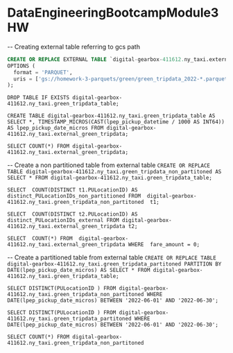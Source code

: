 # DataEngineeringBootcampModule3HW


-- Creating external table referring to gcs path
```sql
CREATE OR REPLACE EXTERNAL TABLE `digital-gearbox-411612.ny_taxi.external_green_tripdata`
OPTIONS (
  format = 'PARQUET',
  uris = ['gs://homework-3-parquets/green/green_tripdata_2022-*.parquet']
);
```

`DROP TABLE IF EXISTS digital-gearbox-411612.ny_taxi.green_tripdata_table;`

`CREATE TABLE digital-gearbox-411612.ny_taxi.green_tripdata_table AS
SELECT
    *,
    TIMESTAMP_MICROS(CAST(lpep_pickup_datetime / 1000 AS INT64)) AS lpep_pickup_date_micros
FROM
    digital-gearbox-411612.ny_taxi.external_green_tripdata;`

`SELECT COUNT(*) FROM digital-gearbox-411612.ny_taxi.external_green_tripdata;`

-- Create a non partitioned table from external table
`CREATE OR REPLACE TABLE digital-gearbox-411612.ny_taxi.green_tripdata_non_partitoned AS
SELECT * FROM digital-gearbox-411612.ny_taxi.green_tripdata_table;`

`SELECT 
    COUNT(DISTINCT t1.PULocationID) AS distinct_PULocationIDs_non_partitioned
FROM 
    digital-gearbox-411612.ny_taxi.green_tripdata_non_partitoned  t1;`
    

`SELECT 
   COUNT(DISTINCT t2.PULocationID) AS distinct_PULocationIDs_external
FROM
   digital-gearbox-411612.ny_taxi.external_green_tripdata t2;`

`SELECT 
    COUNT(*)
FROM 
    digital-gearbox-411612.ny_taxi.external_green_tripdata
WHERE 
    fare_amount = 0;`


-- Create a partitioned table from external table
`CREATE OR REPLACE TABLE digital-gearbox-411612.ny_taxi.green_tripdata_partitoned
PARTITION BY
  DATE(lpep_pickup_date_micros) AS
SELECT * FROM digital-gearbox-411612.ny_taxi.green_tripdata_table;`

`SELECT DISTINCT(PULocationID )
FROM digital-gearbox-411612.ny_taxi.green_tripdata_non_partitoned
WHERE DATE(lpep_pickup_date_micros) BETWEEN '2022-06-01' AND '2022-06-30';`

`SELECT DISTINCT(PULocationID )
FROM digital-gearbox-411612.ny_taxi.green_tripdata_partitoned
WHERE DATE(lpep_pickup_date_micros) BETWEEN '2022-06-01' AND '2022-06-30';`

`SELECT COUNT(*)
FROM digital-gearbox-411612.ny_taxi.green_tripdata_non_partitoned`
